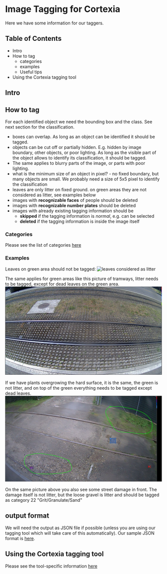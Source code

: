 # Image Tagging for Cortexia

Here we have some information for our taggers.

## Table of Contents

- Intro
- How to tag
  - categories
  - examples
  - Useful tips
- Using the Cortexia tagging tool

## Intro

## How to tag

For each identified object we need the bounding box and the class. See next section for the classification.

- boxes can overlap. As long as an object can be identified it should be tagged.
- objects can be cut off or partially hidden. E.g. hidden by image boundary, other objects, or poor lighting. As long as the visible part of the object allows to identify its classification, it should be tagged.
- The same applies to blurry parts of the image, or parts with poor lighting. 
- what is the minimum size of an object in pixel? - no fixed boundary, but many objects are small. We probably need a size of 5x5 pixel to identify the classification
- leaves are only litter on fixed ground. on green areas they are not considered as litter, see examples below
- images with **recognizable faces** of people should be deleted 
- images with **recognizable number plates** should be deleted 
- images with already existing tagging information should be 
  - **skipped** if the tagging information is *normal*, e.g. can be selected
  - **deleted** if the tagging information is inside the image itself

### Categories

Please see the list of categories [here](./categories.md)

### Examples

Leaves on green area should not be tagged:
![leaves considered as litter](images/leaves-litter.png)

The same applies for green areas like this picture of tramways, litter needs to be tagged, except for dead leaves on the green area. 
![tramways](images/tramways.png)

If we have plants overgrowing the hard surface, it is the same, the green is not litter, and on top of the green everything needs to be tagged except dead leaves. 
![green on hard surfaces](images/green-on-hard-surface.png)

On the same picture above you also see some street damage in front. The damage itself is not litter, but the loose gravel is litter and should be tagged as category 22 "Grit/Granulate/Sand"

## output format

We will need the output as JSON file if possible (unless you are using our tagging tool which will take care of this automatically). Our sample JSON format is [here](./cortexia-sample.json).

## Using the Cortexia tagging tool

Please see the tool-specific information [here](tagging-tool.md)
